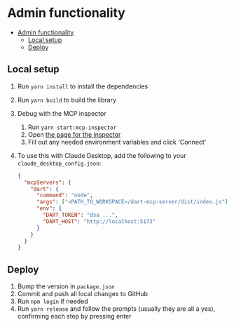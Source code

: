 # Admin functionality

- [Admin functionality](#admin-functionality)
  - [Local setup](#local-setup)
  - [Deploy](#deploy)

## Local setup

1. Run `yarn install` to install the dependencies
2. Run `yarn build` to build the library
3. Debug with the MCP inspector
   1. Run `yarn start:mcp-inspector`
   2. Open [the page for the inspector](http://localhost:9001?proxyPort=9000)
   3. Fill out any needed environment variables and click 'Connect'
4. To use this with Claude Desktop, add the following to your `claude_desktop_config.json`:

   ```json
   {
     "mcpServers": {
       "dart": {
         "command": "node",
         "args": ["<PATH_TO_WORKSPACE>/dart-mcp-server/dist/index.js"],
         "env": {
           "DART_TOKEN": "dsa_...",
           "DART_HOST": "http://localhost:5173"
         }
       }
     }
   }
   ```

## Deploy

1. Bump the version in `package.json`
2. Commit and push all local changes to GitHub
3. Run `npm login` if needed
4. Run `yarn release` and follow the prompts (usually they are all a yes), confirming each step by pressing enter
